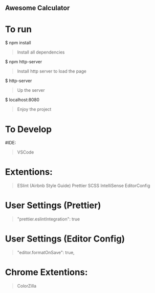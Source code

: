 ## Awesome Calculator

# To run

\$ npm install

> Install all dependencies

\$ npm http-server

> Install http server to load the page

\$ http-server

> Up the server

\$ localhost:8080

> Enjoy the project

# To Develop

#IDE:

> VSCode

# Extentions:

> ESlint (Airbnb Style Guide)
> Prettier
> SCSS IntelliSense
> EditorConfig

# User Settings (Prettier)

> "prettier.eslintIntegration": true

# User Settings (Editor Config)

> "editor.formatOnSave": true,

# Chrome Extentions:

> ColorZilla
